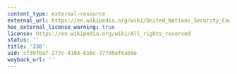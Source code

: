 ```yaml
---
content_type: external-resource
external_url: https://en.wikipedia.org/wiki/United_Nations_Security_Council_Resolution_338
has_external_license_warning: true
license: https://en.wikipedia.org/wiki/All_rights_reserved
status: ''
title: '338'
uid: cf39fbaf-277c-4104-816c-777d5ef6ab9e
wayback_url: ''
---
```

